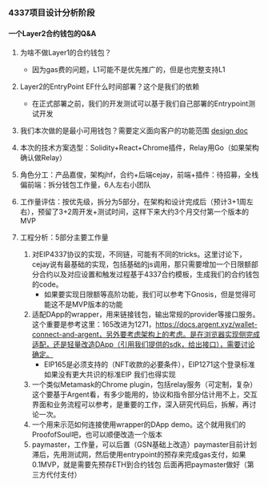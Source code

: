 ### 4337项目设计分析阶段

#### 一个Layer2合约钱包的Q&A

1. 为啥不做Layer1的合约钱包？
   - 因为gas费的问题，L1可能不是优先推广的，但是也完整支持L1
2. Layer2的EntryPoint EF什么时间部署？这个是我们的依赖
   - 在正式部署之前，我们的开发测试可以基于我们自己部署的Entrypoint测试开发
3. 我们本次做的是最小可用钱包？需要定义面向客户的功能范围
   [design doc](1-4337-wallet-design.md)
4. 本次的技术方案选型：Solidity+React+Chrome插件，Relay用Go（如果架构确认做Relay）
5. 角色分工：产品嘉俊，架构jhf，合约+后端cejay，前端+插件：待招募，全栈偏前端：拆分钱包工作量，6人左右小团队
6. 工作量评估：按优先级，拆分为5部分，在架构和设计完成后（预计3+1周左右），预留了3+2周开发+测试时间，这样下来大约3个月交付第一个版本的MVP

7. 工程分析：5部分主要工作量
   1. 对EIP4337协议的实现，不同链，可能有不同的tricks。这里讨论下，cejay说有最基础的实现，包括基础的js调用，那只需要增加一个日限额部分合约以及对应设置和触发过程基于4337合约模板，生成我们的合约钱包的code。
      - 如果要实现日限额等高阶功能，我们可以参考下Gnosis，但是觉得可能这不是MVP版本的功能
   2. 适配DApp的wrapper，用来链接钱包，输出常规的provider等接口服务。这个重要是参考这里：165改进为1271，https://docs.argent.xyz/wallet-connect-and-argent，另外要考虑架构上的考虑。是在浏览器实现侧完成适配，还是轻量改造DApp（引用我们提供的sdk，给出接口），需要讨论确定。
      - EIP165是必须支持的（NFT收款的必要条件），EIP1271这个登录标准如果没有更大共识的标准EIP 我们也得实现
   3. 一个类似Metamask的Chrome plugin，包括relay服务（可定制，复杂）这个要基于Argent看，有多少能用的，协议和指令部分估计用不上，交互界面和业务流程可以参考，是重要的工作，深入研究代码后，拆解，再讨论一次。
   4. 一个用来示范如何连接使用wrapper的DApp demo。这个就用我们的ProofofSoul吧，也可以顺便改造一个版本
   5. paymaster，工作量，可以后置（GSN基础上改造）paymaster目前计划滞后，先用测试网，然后使用entrypoint的预存来完成gas支付，如果0.1MVP，就是需要先预存ETH到合约钱包 后面再把paymaster做好（第三方代付支付）

